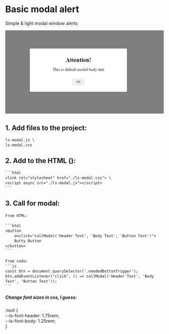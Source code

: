 # Basic modal alert

Simple & light modal window alerts

![alt text](./modal.jpg)

## 1. Add files to the project:

    ls-modal.js \
    ls-modal.css

## 2. Add to the HTML ():

    ```html
    <link rel="stylesheet" href="./ls-modal.css"> \
    <script async src="./ls-modal.js"></script>
    ```

## 3. Call for modal:

    From HTML: 
    
    ```html
    <button
        onclick="callModal('Header Text', 'Body Text', 'Button Text')">
        Butty Button
    </button>
    ```

    From code:
    ```js
    const btn = document.querySelector('.neededButtonTrigger');
    btn.addEventListener("click", () => callModal('Header Text', 'Body Text', 'Button Text'));
    ```

##### Change font sizes in css, I guess:

:root { \
    --ls-font-header: 1.75rem; \
    --ls-font-body: 1.25rem; \
}